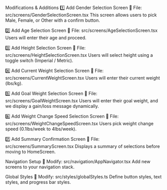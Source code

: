 Modifications & Additions
1️⃣ Add Gender Selection Screen
📌 File: src/screens/GenderSelectionScreen.tsx
This screen allows users to pick Male, Female, or Other with a confirm button.

2️⃣ Add Age Selection Screen
📌 File: src/screens/AgeSelectionScreen.tsx
Users will enter their age and proceed.

3️⃣ Add Height Selection Screen
📌 File: src/screens/HeightSelectionScreen.tsx
Users will select height using a toggle switch (Imperial / Metric).

4️⃣ Add Current Weight Selection Screen
📌 File: src/screens/CurrentWeightScreen.tsx
Users will enter their current weight (lbs/kg).

5️⃣ Add Goal Weight Selection Screen
📌 File: src/screens/GoalWeightScreen.tsx
Users will enter their goal weight, and we display a gain/loss message dynamically.

6️⃣ Add Weight Change Speed Selection Screen
📌 File: src/screens/WeightChangeSpeedScreen.tsx
Users pick weight change speed (0.1lbs/week to 4lbs/week).

7️⃣ Add Summary Confirmation Screen
📌 File: src/screens/SummaryScreen.tsx
Displays a summary of selections before moving to HomeScreen.

Navigation Setup
📌 Modify: src/navigation/AppNavigator.tsx
Add new screens to your navigation stack.

Global Styles
📌 Modify: src/styles/globalStyles.ts
Define button styles, text styles, and progress bar styles.